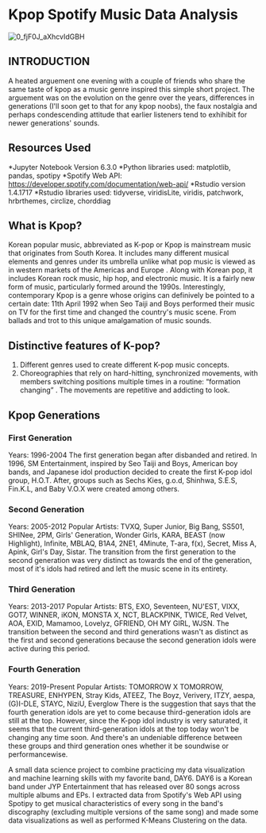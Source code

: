 # Kpop Spotify Music Data Analysis
![0_fjF0J_aXhcvIdGBH](https://user-images.githubusercontent.com/93233240/143892209-e4328d9e-5d35-47b0-b3e3-f641c7a46268.gif)


##
## INTRODUCTION
A heated arguement one evening with a couple of friends who share the same taste of kpop as a music genre inspired this simple short project. The arguement was on the evolution on the genre over the years, differences in generations (I'll soon get to that for any kpop noobs), the faux nostalgia and perhaps condescending attitude that earlier listeners tend to exhihibit for newer generations' sounds.

## Resources Used
*Jupyter Notebook Version 6.3.0
*Python libraries used: matplotlib, pandas, spotipy
*Spotify Web API: https://developer.spotify.com/documentation/web-api/
*Rstudio version 1.4.1717
*Rstudio libraries used: tidyverse, viridisLite, viridis, patchwork, hrbrthemes, circlize, chorddiag

##
## What is Kpop?
Korean popular music, abbreviated as K-pop or Kpop is mainstream music that originates from South Korea. It includes many different musical elements and genres under its umbrella unlike what pop music is viewed as in western markets of the Americas and Europe . Along with Korean pop, it includes Korean rock music, hip hop, and electronic music. It is a fairly new form of music, particularly formed around the 1990s. Interestingly, contemporary Kpop is a genre whose origins can definively be pointed to a certain date: 11th April 1992 when Seo Taiji and Boys performed their music on TV for the first time and changed the country's music scene. From ballads and trot to this unique amalgamation of music sounds.

##
## Distinctive features of K-pop?
1. Different genres used to create different K-pop music concepts.
2. Choreographies that rely on hard-hitting, synchronized movements, with members switching positions multiple times in a routine: “formation changing” . The movements are repetitive and addicting to look.

##
## Kpop Generations
### First Generation
Years: 1996-2004
The first generation began after disbanded and retired. In 1996, SM Entertainment, inspired by Seo Taiji and Boys, American boy bands, and Japanese idol production decided to create the first K-pop idol group, H.O.T. After, groups such as Sechs Kies, g.o.d, Shinhwa, S.E.S, Fin.K.L, and Baby V.O.X were created among others.
### Second Generation
Years: 2005-2012
Popular Artists: TVXQ, Super Junior, Big Bang, SS501, SHINee, 2PM, Girls' Generation, Wonder Girls, KARA, BEAST (now Highlight), Infinite, MBLAQ, B1A4, 2NE1, 4Minute, T-ara, f(x), Secret, Miss A, Apink, Girl's Day, Sistar.
The transition from the first generation to the second generation was very distinct as towards the end of the generation, most of it's idols had retired and left the music scene in its entirety.
### Third Generation
Years: 2013-2017
Popular Artists: BTS, EXO, Seventeen, NU'EST, VIXX, GOT7, WINNER, iKON, MONSTA X, NCT, BLACKPINK, TWICE, Red Velvet, AOA, EXID, Mamamoo, Lovelyz, GFRIEND, OH MY GIRL, WJSN.
The transition between the second and third generations wasn't as distinct as the first and second generations because the second generation idols were active during this period.
### Fourth Generation
Years: 2019-Present
Popular Artists: TOMORROW X TOMORROW, TREASURE, ENHYPEN, Stray Kids, ATEEZ, The Boyz, Verivery, ITZY, aespa, (G)I-DLE, STAYC, NiziU, Everglow
There is the suggestion that says that the fourth generation idols are yet to come because third-generation idols are still at the top. However, since the K-pop idol industry is very saturated, it seems that the current third-generation idols at the top today won't be changing any time soon. And there's an undeniable difference between these groups and third generation ones whether it be soundwise or performancewise.

A small data science project to combine practicing my data visualization and machine learning skills with my favorite band, DAY6. DAY6 is a Korean band under JYP Entertainment that has released over 80 songs across multiple albums and EPs. I extracted data from Spotify's Web API using Spotipy to get musical characteristics of every song in the band's discography (excluding multiple versions of the same song) and made some data visualizations as well as performed K-Means Clustering on the data.






